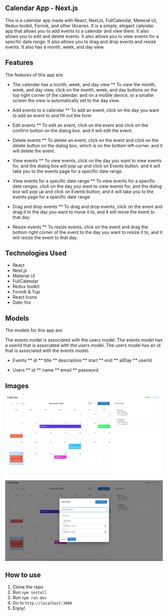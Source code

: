 ## Calendar App - Next.js

This is a calendar app made with React, NextJs, FullCalendar, Material UI, Redux toolkit, Formik, and other libraries. It is a simple, elegant calendar app that allows you to add events to a calendar and view them. It also allows you to edit and delete events. It also allows you to view events for a specific date range. It also allows you to drag and drop events and resize events. It also has a month, week, and day view.

## Features

The features of this app are:

- The calendar has a month, week, and day view
  \*\* To view the month, week, and day view, click on the month, week, and day buttons on the top right corner of the calendar. and on a mobile device, or a smaller screen the view is automatically set to the day view.

- Add events to a calendar
  \*\* To add an event, click on the day you want to add an event to and fill out the form

- Edit events
  \*\* To edit an event, click on the event and click on the confirm button on the dialog box. and it will edit the event.

- Delete events
  \*\* To delete an event, click on the event and click on the delete button on the dialog box, which is on the bottom left corner. and it will delete the event.

- View events
  \*\* To view events, click on the day you want to view events for, and the dialog box will pop up and click on Events button, and it will take you to the events page for a specific date range.

- View events for a specific date range
  \*\* To view events for a specific date ranges, click on the day you want to view events for, and the dialog box will pop up and click on Events button, and it will take you to the events page for a specific date range.

- Drag and drop events
  \*\* To drag and drop events, click on the event and drag it to the day you want to move it to, and it will move the event to that day.

- Resize events
  \*\* To resize events, click on the event and drag the bottom right corner of the event to the day you want to resize it to, and it will resize the event to that day.

## Technologies Used

- React
- Next.js
- Material UI
- FullCalendar
- Redux toolkit
- Formik & Yup
- React Icons
- Date-fns

## Models

The models for this app are:

The events model is associated with the users model. The events model has a userId that is associated with the users model. The users model has an id that is associated with the events model.

- Events
  ** id
  ** title
  ** description
  ** start
  ** end
  ** allDay
  \*\* userId

- Users
  ** id
  ** name
  ** email
  ** password

## Images

![Calendar App](./calender-app.png)

![Calendar App](./calendar-app-modal.png)

## How to use

1. Clone the repo
2. Run `npm install`
3. Run `npm run dev`
4. Go to `http://localhost:3000`
5. Enjoy!
